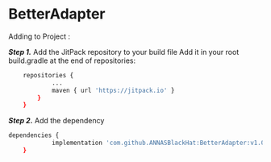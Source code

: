 # BetterAdapter
Adding to Project :

***Step 1.*** Add the JitPack repository to your build file
Add it in your root build.gradle at the end of repositories:
```sh
	repositories {
			...
			maven { url 'https://jitpack.io' }
		}
	}
```

***Step 2.*** Add the dependency
```sh
dependencies {
	        implementation 'com.github.ANNASBlackHat:BetterAdapter:v1.0.2'
	}
```
